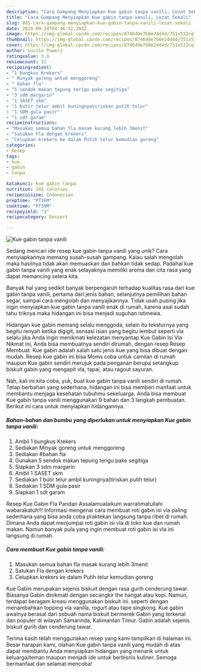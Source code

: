 ```yaml
---
description: "Cara Gampang Menyiapkan Kue gabin tanpa vanili, Lezat Sekali"
title: "Cara Gampang Menyiapkan Kue gabin tanpa vanili, Lezat Sekali"
slug: 865-cara-gampang-menyiapkan-kue-gabin-tanpa-vanili-lezat-sekali
date: 2020-09-24T04:46:42.202Z
image: https://img-global.cpcdn.com/recipes/874649e7b0e24d4d/751x532cq70/kue-gabin-tanpa-vanili-foto-resep-utama.jpg
thumbnail: https://img-global.cpcdn.com/recipes/874649e7b0e24d4d/751x532cq70/kue-gabin-tanpa-vanili-foto-resep-utama.jpg
cover: https://img-global.cpcdn.com/recipes/874649e7b0e24d4d/751x532cq70/kue-gabin-tanpa-vanili-foto-resep-utama.jpg
author: Lucile Powers
ratingvalue: 3.8
reviewcount: 12
recipeingredient:
- "1 bungkus Krekers"
- " Minyak goreng untuk menggoreng"
- " bahan fla"
- "5 sendok makan tepung terigu pake segitiga"
- "3 sdm margarin"
- "1 SASET skm"
- "1 butir telur ambil kuningnyatiriskan putih telur"
- "1 SDM gula pasir"
- "1 sdt garam"
recipeinstructions:
- "Masukan semua bahan fla masak kurang lebih 3menit"
- "Satukan Fla dengan krekers"
- "Celupkan krekers ke dalam Putih telur kemudian goreng"
categories:
- Resep
tags:
- kue
- gabin
- tanpa

katakunci: kue gabin tanpa 
nutrition: 241 calories
recipecuisine: Indonesian
preptime: "PT16M"
cooktime: "PT39M"
recipeyield: "1"
recipecategory: Dessert

---
```



![Kue gabin tanpa vanili](https://img-global.cpcdn.com/recipes/874649e7b0e24d4d/751x532cq70/kue-gabin-tanpa-vanili-foto-resep-utama.jpg)

Sedang mencari ide resep kue gabin tanpa vanili yang unik? Cara menyiapkannya memang susah-susah gampang. Kalau salah mengolah maka hasilnya tidak akan memuaskan dan bahkan tidak sedap. Padahal kue gabin tanpa vanili yang enak selayaknya memiliki aroma dan cita rasa yang dapat memancing selera kita.

Banyak hal yang sedikit banyak berpengaruh terhadap kualitas rasa dari kue gabin tanpa vanili, pertama dari jenis bahan, selanjutnya pemilihan bahan segar, sampai cara mengolah dan menyajikannya. Tidak usah pusing jika ingin menyiapkan kue gabin tanpa vanili enak di rumah, karena asal sudah tahu triknya maka hidangan ini bisa menjadi suguhan istimewa.

Hidangan kue gabin memang selalu menggoda, selain itu teksturnya yang begitu renyah ketika digigit, sensasi isian yang begitu lembut seperti vla selalu jika Anda ingin menikmati kelezatan menyantap Kue Gabin Isi Vla Nikmat ini, Anda bisa membuatnya sendiri dirumah, dengan resep Resep Membuat. Kue gabin adalah salah satu jenis kue yang bisa dibuat dengan mudah. Resep kue gabin ini bisa Moms coba untuk camilan di rumah maupun Kue gabin sendiri merujuk pada penganan berupa setangkup biskuit gabin yang mengapit vla, tapai, atau ragout sayuran.


Nah, kali ini kita coba, yuk, buat kue gabin tanpa vanili sendiri di rumah. Tetap berbahan yang sederhana, hidangan ini bisa memberi manfaat untuk membantu menjaga kesehatan tubuhmu sekeluarga. Anda bisa membuat Kue gabin tanpa vanili menggunakan 9 bahan dan 3 langkah pembuatan. Berikut ini cara untuk menyiapkan hidangannya.

<!--inarticleads1-->

##### Bahan-bahan dan bumbu yang diperlukan untuk menyiapkan Kue gabin tanpa vanili:

1. Ambil 1 bungkus Krekers
1. Sediakan  Minyak goreng untuk menggoreng
1. Sediakan  #bahan fla
1. Gunakan 5 sendok makan tepung terigu pake segitiga
1. Siapkan 3 sdm margarin
1. Ambil 1 SASET skm
1. Sediakan 1 butir telur ambil kuningnya(tiriskan putih telur)
1. Sediakan 1 SDM gula pasir
1. Siapkan 1 sdt garam


Resep Kue Gabin Fla Pandan Assalamualaikum warrahmatullahi wabarakatuh!!! Informasi mengenai cara membuat roti gabin isi vla paling sederhana yang bisa anda coba praktekan langsung tanpa ribet di rumah. Dimana Anda dapat menjumpai roti gabin isi vla di toko kue dan rumah makan. Namun banyak pula yang ingin membuat roti gabin isi vla ini langsung di rumah. 

<!--inarticleads2-->

##### Cara membuat Kue gabin tanpa vanili:

1. Masukan semua bahan fla masak kurang lebih 3menit
1. Satukan Fla dengan krekers
1. Celupkan krekers ke dalam Putih telur kemudian goreng


Kue Gabin merupakan sejenis biskuit dengan rasa gurih cenderung tawar. Biasanya Gabin dinikmati dengan secangkir the hangat atau kopi. Namun, terdapat beragam kreasi menggunakan biskuit ini. seperti dengan menambahkan topping vla vanilla, rogurt atau tape singkong. Kue gabin awalnya berasal dari sebuah nama biskuit bermerek Gabin yang terkenal dan populer di wilayah Samarinda, Kalimantan Timur. Gabin adalah sejenis biskuit gurih dan cenderung tawar. 

Terima kasih telah menggunakan resep yang kami tampilkan di halaman ini. Besar harapan kami, olahan Kue gabin tanpa vanili yang mudah di atas dapat membantu Anda menyiapkan hidangan yang menarik untuk keluarga/teman maupun menjadi ide untuk berbisnis kuliner. Semoga bermanfaat dan selamat mencoba!

